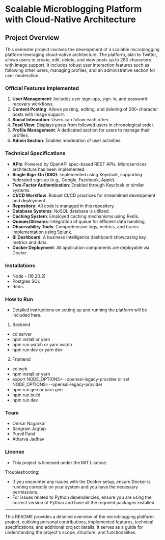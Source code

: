 # Scalable Microblogging Platform with Cloud-Native Architecture

## Project Overview

This semester project involves the development of a scalable microblogging platform leveraging cloud-native architecture. The platform, akin to Twitter, allows users to create, edit, delete, and view posts up to 280 characters with image support. It includes robust user interaction features such as following other users, managing profiles, and an administrative section for user moderation.

### Official Features Implemented
1. **User Management**: Includes user sign-ups, sign-in, and password recovery workflows.
2. **Content Posting**: Allows posting, editing, and deleting of 280-character posts with image support.
3. **Social Interaction**: Users can follow each other.
4. **Feed View**: Displays posts from followed users in chronological order.
5. **Profile Management**: A dedicated section for users to manage their profiles.
6. **Admin Section**: Enables moderation of user activities.

### Technical Specifications
- **APIs**: Powered by OpenAPI spec-based REST APIs. Microservices architecture has been implemented.
- **Single Sign-On (SSO)**: Implemented using Keycloak, supporting federated sign-up (e.g., Google, Facebook, Apple).
- **Two-Factor Authentication**: Enabled through Keycloak or similar systems.
- **CI/CD Workflow**: Robust CI/CD practices for streamlined development and deployment.
- **Repository**: All code is managed in this repository.
- **Database Systems**: NoSQL database is utilized.
- **Caching System**: Employed caching mechanisms using Redis.
- **Queues/Streams**: Integration of queue for efficient data handling.
- **Observability Tools**: Comprehensive logs, metrics, and traces implementation using Splunk.
- **BI Dashboard**: A business intelligence dashboard showcasing key metrics and data.
- **Docker Deployment**: All application components are deployable via Docker.


### Installations 
- Node - (16.20.2)
- Postgres SQL
- Redis
  
### How to Run
- Detailed instructions on setting up and running the platform will be included here.
1. Backend

- cd server
- npm install or yarn
- npm run watch or yarn watch
- npm run dev or yarn dev

2. Frontend

- cd web
- npm install or yarn
- export NODE_OPTIONS=--openssl-legacy-provider  or set NODE_OPTIONS=--openssl-legacy-provider
- npm run gen or yarn gen
- npm run build
- npm run dev
 
### Team

- Omkar Nagarkar
- Sangram Jagtap
- Purvil Patel
- Atharva Jadhav
  
### License
- This project is licensed under the MIT License.

Troubleshooting:     
- If you encounter any issues with the Docker setup, ensure Docker is running correctly on your system and you have the necessary permissions.     
- For issues related to Python dependencies, ensure you are using the correct version of Python and have all the required packages installed.    

---
This README provides a detailed overview of the microblogging platform project, outlining personal contributions, implemented features, technical specifications, and additional project details. It serves as a guide for understanding the project's scope, structure, and functionalities.
